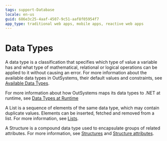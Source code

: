 ```yaml
---
tags: support-Database
locale: en-us
guid: 686e3c25-4aaf-4507-9c51-aaf8f05954f7
app_type: traditional web apps, mobile apps, reactive web apps
---
```


# Data Types

A data type is a classification that specifies which type of value a variable has and what type of mathematical, relational or logical operations can be applied to it without causing an error. 
For more information about the  available data types in OutSystems, their default values and constraints, see [Available Data Types](available-data-types.md).

For more information about how OutSystems maps its data types to .NET at runtime, see [Data Types at Runtime](data-types-at-runtime.md)

A List is a sequence of elements of the same data type, which may contain duplicate values. Elements can be inserted, fetched and removed from a list. For more information, see [Lists](list.md).

A Structure is a compound data type used to encapsulate groups of related attributes. For more information, see [Structures](../../lang/auto/Class.Structure.final.md) and [Structure attributes](../../lang/auto/Class.Structure%20Attribute.final.md).

